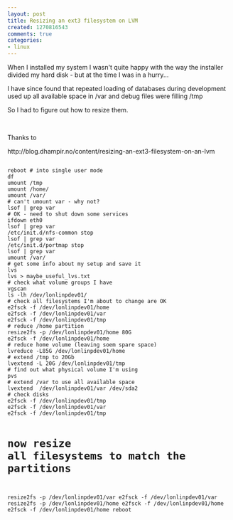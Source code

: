 ```yaml
---
layout: post
title: Resizing an ext3 filesystem on LVM
created: 1270816543
comments: true
categories:
- linux
---
```

<p>
When I installed my system I wasn't quite happy with the way the installer divided my hard disk - but at the time I was in a hurry...
</p>
<p>
I have since found that repeated loading of databases during development used up all available space in /var and debug files were filling /tmp
</p>
<p>
So I had to figure out how to resize them.
</p>
<p>
&nbsp;
</p>
<p>
Thanks to 
</p>
<p>
http://blog.dhampir.no/content/resizing-an-ext3-filesystem-on-an-lvm
</p>
<code>
reboot # into single user mode
df
umount /tmp
umount /home/
umount /var/
# can't umount var - why not?
lsof | grep var
# OK - need to shut down some services
ifdown eth0
lsof | grep var
/etc/init.d/nfs-common stop
lsof | grep var
/etc/init.d/portmap stop
lsof | grep var
umount /var/
# get some info about my setup and save it
lvs
lvs &gt; maybe_useful_lvs.txt
# check what volume groups I have
vgscan
ls -lh /dev/lonlinpdev01/
# check all filesystems I'm about to change are OK
e2fsck -f /dev/lonlinpdev01/home
e2fsck -f /dev/lonlinpdev01/var
e2fsck -f /dev/lonlinpdev01/tmp
# reduce /home partition
resize2fs -p /dev/lonlinpdev01/home 80G
e2fsck -f /dev/lonlinpdev01/home
# reduce home volume (leaving soem spare space)
lvreduce -L85G /dev/lonlinpdev01/home
# extend /tmp to 20Gb
lvextend -L 20G /dev/lonlinpdev01/tmp
# find out what physical volume I'm using
pvs
# extend /var to use all available space
lvextend  /dev/lonlinpdev01/var /dev/sda2
# check disks
e2fsck -f /dev/lonlinpdev01/tmp
e2fsck -f /dev/lonlinpdev01/var
e2fsck -f /dev/lonlinpdev01/tmp

# now resize all filesystems to match the partitions 
resize2fs -p /dev/lonlinpdev01/var
e2fsck -f /dev/lonlinpdev01/var
resize2fs -p /dev/lonlinpdev01/home
e2fsck -f /dev/lonlinpdev01/home
e2fsck -f /dev/lonlinpdev01/home
reboot
</code>
